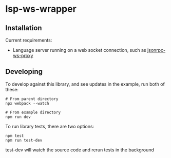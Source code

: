 # lsp-ws-wrapper

## Installation

Current requirements:

* Language server running on a web socket connection, such as [jsonrpc-ws-proxy](https://github.com/wylieconlon/jsonrpc-ws-proxy) 


## Developing

To develop against this library, and see updates in the example, run both of these:

```
# From parent directory
npx webpack --watch
```

```
# From example directory
npm run dev
```

To run library tests, there are two options:

```
npm test
npm run test-dev
```

test-dev will watch the source code and rerun tests in the background
